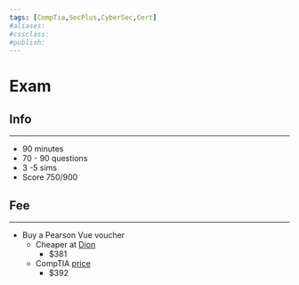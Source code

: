 ```yaml
---
tags: [CompTia,SecPlus,CyberSec,Cert]
#aliases:
#cssclass:
#publish:
---
```


# Exam

## Info
---
- 90 minutes
- 70 - 90 questions
- 3 -5 sims
- Score 750/900

## Fee
---
- Buy a Pearson Vue voucher
	- Cheaper at [Dion](https://cart.diontraining.com/comptia-security-voucher/)
		- $381
	- CompTIA [price](https://store.comptia.org/comptia-security-plus-exam-voucher/p/SEC-601-TSTV-20-C)
		- $392